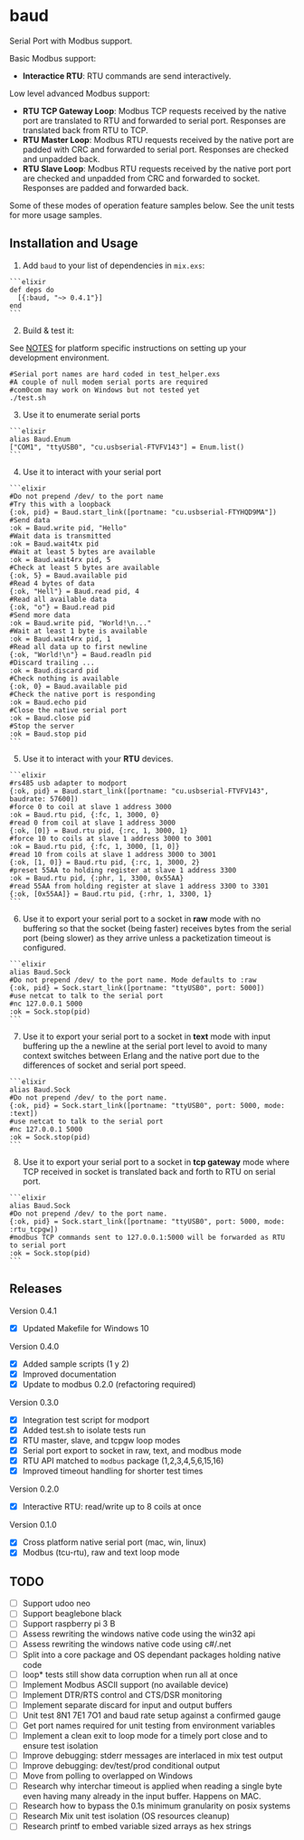 # baud

Serial Port with Modbus support.

Basic Modbus support:

- **Interactice RTU**: RTU commands are send interactively.

Low level advanced Modbus support:

- **RTU TCP Gateway Loop**: Modbus TCP requests received by the native port are translated to RTU and forwarded to serial port. Responses are translated back from RTU to TCP.
- **RTU Master Loop**: Modbus RTU requests received by the native port are padded with CRC and forwarded to serial port. Responses are checked and unpadded back.
- **RTU Slave Loop**: Modbus RTU requests received by the native port port are checked and unpadded from CRC and forwarded to socket. Responses are padded and forwarded back.

Some of these modes of operation feature samples below. See the unit tests for more usage samples.

## Installation and Usage

  1. Add `baud` to your list of dependencies in `mix.exs`:

    ```elixir
    def deps do
      [{:baud, "~> 0.4.1"}]
    end
    ```

  2. Build & test it:

  See [NOTES](NOTES.md) for platform specific instructions on setting up your development environment.

  ```shell
  #Serial port names are hard coded in test_helper.exs
  #A couple of null modem serial ports are required
  #com0com may work on Windows but not tested yet
  ./test.sh
  ```

  3. Use it to enumerate serial ports

    ```elixir
    alias Baud.Enum
    ["COM1", "ttyUSB0", "cu.usbserial-FTVFV143"] = Enum.list()
    ```

  4. Use it to interact with your serial port

    ```elixir
    #Do not prepend /dev/ to the port name
    #Try this with a loopback
    {:ok, pid} = Baud.start_link([portname: "cu.usbserial-FTYHQD9MA"])
    #Send data
    :ok = Baud.write pid, "Hello"
    #Wait data is transmitted
    :ok = Baud.wait4tx pid
    #Wait at least 5 bytes are available
    :ok = Baud.wait4rx pid, 5
    #Check at least 5 bytes are available
    {:ok, 5} = Baud.available pid
    #Read 4 bytes of data
    {:ok, "Hell"} = Baud.read pid, 4
    #Read all available data
    {:ok, "o"} = Baud.read pid
    #Send more data
    :ok = Baud.write pid, "World!\n..."
    #Wait at least 1 byte is available
    :ok = Baud.wait4rx pid, 1
    #Read all data up to first newline
    {:ok, "World!\n"} = Baud.readln pid
    #Discard trailing ...
    :ok = Baud.discard pid
    #Check nothing is available
    {:ok, 0} = Baud.available pid
    #Check the native port is responding
    :ok = Baud.echo pid
    #Close the native serial port
    :ok = Baud.close pid
    #Stop the server
    :ok = Baud.stop pid
    ```

  5. Use it to interact with your **RTU** devices.

    ```elixir    
    #rs485 usb adapter to modport
    {:ok, pid} = Baud.start_link([portname: "cu.usbserial-FTVFV143", baudrate: 57600])
    #force 0 to coil at slave 1 address 3000
    :ok = Baud.rtu pid, {:fc, 1, 3000, 0}
    #read 0 from coil at slave 1 address 3000
    {:ok, [0]} = Baud.rtu pid, {:rc, 1, 3000, 1}
    #force 10 to coils at slave 1 address 3000 to 3001
    :ok = Baud.rtu pid, {:fc, 1, 3000, [1, 0]}
    #read 10 from coils at slave 1 address 3000 to 3001
    {:ok, [1, 0]} = Baud.rtu pid, {:rc, 1, 3000, 2}
    #preset 55AA to holding register at slave 1 address 3300
    :ok = Baud.rtu pid, {:phr, 1, 3300, 0x55AA}
    #read 55AA from holding register at slave 1 address 3300 to 3301
    {:ok, [0x55AA]} = Baud.rtu pid, {:rhr, 1, 3300, 1}
    ```

  6. Use it to export your serial port to a socket in **raw** mode with no buffering so that the socket (being faster) receives bytes from the serial port (being slower) as they arrive unless a packetization timeout is configured.

    ```elixir
    alias Baud.Sock
    #Do not prepend /dev/ to the port name. Mode defaults to :raw
    {:ok, pid} = Sock.start_link([portname: "ttyUSB0", port: 5000])
    #use netcat to talk to the serial port
    #nc 127.0.0.1 5000
    :ok = Sock.stop(pid)    
    ```

  7. Use it to export your serial port to a socket in **text** mode with input buffering up the a newline at the serial port level to avoid to many context switches between Erlang and the native port due to the differences of socket and serial port speed.

    ```elixir
    alias Baud.Sock
    #Do not prepend /dev/ to the port name.
    {:ok, pid} = Sock.start_link([portname: "ttyUSB0", port: 5000, mode: :text])
    #use netcat to talk to the serial port
    #nc 127.0.0.1 5000
    :ok = Sock.stop(pid)    
    ```

  8. Use it to export your serial port to a socket in **tcp gateway** mode where TCP received in socket is translated back and forth to RTU on serial port.

    ```elixir
    alias Baud.Sock
    #Do not prepend /dev/ to the port name.
    {:ok, pid} = Sock.start_link([portname: "ttyUSB0", port: 5000, mode: :rtu_tcpgw])
    #modbus TCP commands sent to 127.0.0.1:5000 will be forwarded as RTU to serial port
    :ok = Sock.stop(pid)    
    ```

## Releases

Version 0.4.1

- [x] Updated Makefile for Windows 10

Version 0.4.0

- [x] Added sample scripts (1 y 2)
- [x] Improved documentation
- [x] Update to modbus 0.2.0 (refactoring required)

Version 0.3.0

- [x] Integration test script for modport
- [x] Added test.sh to isolate tests run
- [x] RTU master, slave, and tcpgw loop modes
- [x] Serial port export to socket in raw, text, and modbus mode
- [x] RTU API matched to `modbus` package (1,2,3,4,5,6,15,16)
- [x] Improved timeout handling for shorter test times

Version 0.2.0

- [x] Interactive RTU: read/write up to 8 coils at once

Version 0.1.0

- [x] Cross platform native serial port (mac, win, linux)
- [x] Modbus (tcu-rtu), raw and text loop mode

## TODO

- [ ] Support udoo neo
- [ ] Support beaglebone black
- [ ] Support raspberry pi 3 B
- [ ] Assess rewriting the windows native code using the win32 api
- [ ] Assess rewriting the windows native code using c#/.net
- [ ] Split into a core package and OS dependant packages holding native code
- [ ] loop* tests still show data corruption when run all at once
- [ ] Implement Modbus ASCII support (no available device)
- [ ] Implement DTR/RTS control and CTS/DSR monitoring
- [ ] Implement separate discard for input and output buffers
- [ ] Unit test 8N1 7E1 7O1 and baud rate setup against a confirmed gauge
- [ ] Get port names required for unit testing from environment variables
- [ ] Implement a clean exit to loop mode for a timely port close and to ensure test isolation
- [ ] Improve debugging: stderr messages are interlaced in mix test output
- [ ] Improve debugging: dev/test/prod conditional output
- [ ] Move from polling to overlapped on Windows
- [ ] Research why interchar timeout is applied when reading a single byte even having many already in the input buffer. Happens on MAC.
- [ ] Research how to bypass the 0.1s minimum granularity on posix systems
- [ ] Research Mix unit test isolation (OS resources cleanup)
- [ ] Research printf to embed variable sized arrays as hex strings
